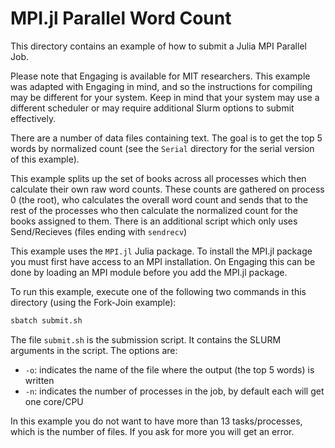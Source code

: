 # MPI.jl Parallel Word Count

This directory contains an example of how to submit a Julia MPI Parallel Job.

Please note that Engaging is available for MIT researchers.  This example was adapted with Engaging in mind, and so the instructions for compiling may be different for your system. Keep in mind that your system may use a different scheduler or may require additional Slurm options to submit effectively.

There are a number of data files containing text. The goal is to get the top 5 words by normalized count (see the `Serial` directory for the serial version of this example).

This example splits up the set of books across all processes which then calculate their own raw word counts. These counts are gathered on process 0 (the root), who calculates the overall word count and sends that to the rest of the processes who then calculate the normalized count for the books assigned to them. There is an additional script which only uses Send/Recieves (files ending with `sendrecv`)

This example uses the `MPI.jl` Julia package. To install the MPI.jl package you must first have access to an MPI installation. On Engaging this can be done by loading an MPI module before you add the MPI.jl package.

To run this example, execute one of the following two commands in this directory (using the Fork-Join example):

```bash
sbatch submit.sh
```

The file `submit.sh` is the submission script. It contains the SLURM arguments in the script. The options are:

- `-o`: indicates the name of the file where the output (the top 5 words) is written
- `-n`: indicates the number of processes in the job, by default each will get one core/CPU

In this example you do not want to have more than 13 tasks/processes, which is the number of files. If you ask for more you will get an error.
